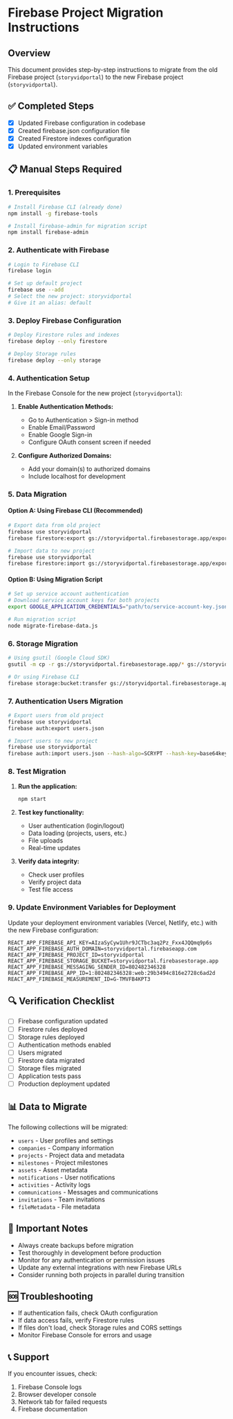 # Firebase Project Migration Instructions

## Overview
This document provides step-by-step instructions to migrate from the old Firebase project (`storyvidportal`) to the new Firebase project (`storyvidportal`).

## ✅ Completed Steps
- [x] Updated Firebase configuration in codebase
- [x] Created firebase.json configuration file
- [x] Created Firestore indexes configuration
- [x] Updated environment variables

## 📋 Manual Steps Required

### 1. Prerequisites
```bash
# Install Firebase CLI (already done)
npm install -g firebase-tools

# Install firebase-admin for migration script
npm install firebase-admin
```

### 2. Authenticate with Firebase
```bash
# Login to Firebase CLI
firebase login

# Set up default project
firebase use --add
# Select the new project: storyvidportal
# Give it an alias: default
```

### 3. Deploy Firebase Configuration
```bash
# Deploy Firestore rules and indexes
firebase deploy --only firestore

# Deploy Storage rules
firebase deploy --only storage
```

### 4. Authentication Setup
In the Firebase Console for the new project (`storyvidportal`):

1. **Enable Authentication Methods:**
   - Go to Authentication > Sign-in method
   - Enable Email/Password
   - Enable Google Sign-in
   - Configure OAuth consent screen if needed

2. **Configure Authorized Domains:**
   - Add your domain(s) to authorized domains
   - Include localhost for development

### 5. Data Migration

#### Option A: Using Firebase CLI (Recommended)
```bash
# Export data from old project
firebase use storyvidportal
firebase firestore:export gs://storyvidportal.firebasestorage.app/exports/$(date +%Y%m%d_%H%M%S)

# Import data to new project
firebase use storyvidportal
firebase firestore:import gs://storyvidportal.firebasestorage.app/exports/EXPORT_FOLDER_NAME
```

#### Option B: Using Migration Script
```bash
# Set up service account authentication
# Download service account keys for both projects
export GOOGLE_APPLICATION_CREDENTIALS="path/to/service-account-key.json"

# Run migration script
node migrate-firebase-data.js
```

### 6. Storage Migration
```bash
# Using gsutil (Google Cloud SDK)
gsutil -m cp -r gs://storyvidportal.firebasestorage.app/* gs://storyvidportal.firebasestorage.app/

# Or using Firebase CLI
firebase storage:bucket:transfer gs://storyvidportal.firebasestorage.app gs://storyvidportal.firebasestorage.app
```

### 7. Authentication Users Migration
```bash
# Export users from old project
firebase use storyvidportal
firebase auth:export users.json

# Import users to new project
firebase use storyvidportal
firebase auth:import users.json --hash-algo=SCRYPT --hash-key=base64key --salt-separator=base64separator
```

### 8. Test Migration
1. **Run the application:**
   ```bash
   npm start
   ```

2. **Test key functionality:**
   - User authentication (login/logout)
   - Data loading (projects, users, etc.)
   - File uploads
   - Real-time updates

3. **Verify data integrity:**
   - Check user profiles
   - Verify project data
   - Test file access

### 9. Update Environment Variables for Deployment
Update your deployment environment variables (Vercel, Netlify, etc.) with the new Firebase configuration:

```env
REACT_APP_FIREBASE_API_KEY=AIzaSyCyw1Uhr9JCTbc3aq2Pz_Fxx4JQQmq9p6s
REACT_APP_FIREBASE_AUTH_DOMAIN=storyvidportal.firebaseapp.com
REACT_APP_FIREBASE_PROJECT_ID=storyvidportal
REACT_APP_FIREBASE_STORAGE_BUCKET=storyvidportal.firebasestorage.app
REACT_APP_FIREBASE_MESSAGING_SENDER_ID=802482346328
REACT_APP_FIREBASE_APP_ID=1:802482346328:web:29b3494c816e2728c6ad2d
REACT_APP_FIREBASE_MEASUREMENT_ID=G-TMVFB4KPT3
```

## 🔍 Verification Checklist
- [ ] Firebase configuration updated
- [ ] Firestore rules deployed
- [ ] Storage rules deployed
- [ ] Authentication methods enabled
- [ ] Users migrated
- [ ] Firestore data migrated
- [ ] Storage files migrated
- [ ] Application tests pass
- [ ] Production deployment updated

## 📊 Data to Migrate
The following collections will be migrated:
- `users` - User profiles and settings
- `companies` - Company information
- `projects` - Project data and metadata
- `milestones` - Project milestones
- `assets` - Asset metadata
- `notifications` - User notifications
- `activities` - Activity logs
- `communications` - Messages and communications
- `invitations` - Team invitations
- `fileMetadata` - File metadata

## 🚨 Important Notes
- Always create backups before migration
- Test thoroughly in development before production
- Monitor for any authentication or permission issues
- Update any external integrations with new Firebase URLs
- Consider running both projects in parallel during transition

## 🆘 Troubleshooting
- If authentication fails, check OAuth configuration
- If data access fails, verify Firestore rules
- If files don't load, check Storage rules and CORS settings
- Monitor Firebase Console for errors and usage

## 📞 Support
If you encounter issues, check:
1. Firebase Console logs
2. Browser developer console
3. Network tab for failed requests
4. Firebase documentation
